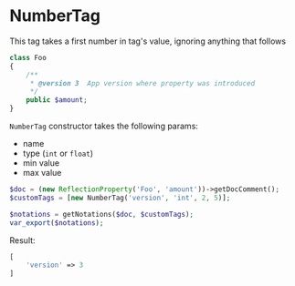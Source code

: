 NumberTag
===

This tag takes a first number in tag's value, ignoring anything that follows

```php
class Foo
{
    /**
     * @version 3  App version where property was introduced
     */
    public $amount;
}
```

`NumberTag` constructor takes the following params:

* name
* type (`int` or `float`)
* min value
* max value

```php
$doc = (new ReflectionProperty('Foo', 'amount'))->getDocComment();
$customTags = [new NumberTag('version', 'int', 2, 5)];

$notations = getNotations($doc, $customTags);
var_export($notations);
```

Result:

```php
[
    'version' => 3
]
```
